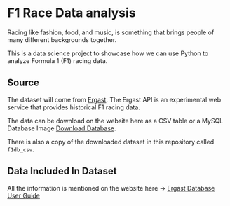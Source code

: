 # F1 Race Data analysis 
Racing like fashion, food, and music, is something that brings people of many different backgrounds together. 

This is a data science project to showcase how we can use Python to analyze Formula 1 (F1) racing data. 

## Source
The dataset will come from [Ergast](https://ergast.com/mrd/). The Ergast API is an experimental web service that provides historical F1 racing data. 

The data can be download on the website here as a CSV table or a MySQL Database Image [Download Database](https://ergast.com/mrd/db/). 

There is also a copy of the downloaded dataset in this repository called `f1db_csv`. 

## Data Included In Dataset
All the information is mentioned on the website here -> [Ergast Database User Guide](https://ergast.com/docs/f1db_user_guide.txt)
